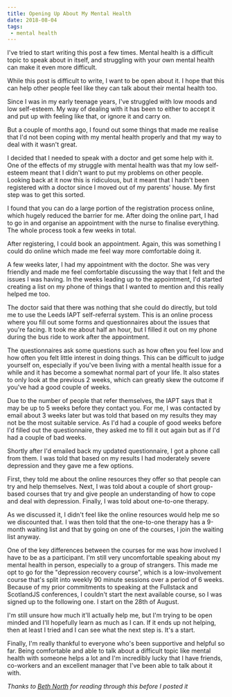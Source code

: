 ```yaml
---
title: Opening Up About My Mental Health
date: 2018-08-04
tags:
 - mental health
---
```

I've tried to start writing this post a few times. Mental health is a difficult topic to speak about in itself, and struggling with your own mental health can make it even more difficult.

While this post is difficult to write, I want to be open about it. I hope that this can help other people feel like they can talk about their mental health too.

<!-- more -->

Since I was in my early teenage years, I've struggled with low moods and low self-esteem. My way of dealing with it has been to either to accept it and put up with feeling like that, or ignore it and carry on.

But a couple of months ago, I found out some things that made me realise that I'd not been coping with my mental health properly and that my way to deal with it wasn't great.

I decided that I needed to speak with a doctor and get some help with it. One of the effects of my struggle with mental health was that my low self-esteem meant that I didn't want to put my problems on other people. Looking back at it now this is ridiculous, but it meant that I hadn't been registered with a doctor since I moved out of my parents' house. My first step was to get this sorted.

I found that you can do a large portion of the registration process online, which hugely reduced the barrier for me. After doing the online part, I had to go in and organise an appointment with the nurse to finalise everything. The whole process took a few weeks in total.

After registering, I could book an appointment. Again, this was something I could do online which made me feel way more comfortable doing it.

A few weeks later, I had my appointment with the doctor. She was very friendly and made me feel comfortable discussing the way that I felt and the issues I was having. In the weeks leading up to the appointment, I'd started creating a list on my phone of things that I wanted to mention and this really helped me too.

The doctor said that there was nothing that she could do directly, but told me to use the Leeds IAPT self-referral system. This is an online process where you fill out some forms and questionnaires about the issues that you're facing. It took me about half an hour, but I filled it out on my phone during the bus ride to work after the appointment.

The questionnaires ask some questions such as how often you feel low and how often you felt little interest in doing things. This can be difficult to judge yourself on, especially if you've been living with a mental health issue for a while and it has become a somewhat normal part of your life. It also states to only look at the previous 2 weeks, which can greatly skew the outcome if you've had a good couple of weeks.

Due to the number of people that refer themselves, the IAPT says that it may be up to 5 weeks before they contact you. For me, I was contacted by email about 3 weeks later but was told that based on my results they may not be the most suitable service. As I'd had a couple of good weeks before I'd filled out the questionnaire, they asked me to fill it out again but as if I'd had a couple of bad weeks.

Shortly after I'd emailed back my updated questionnaire, I got a phone call from them. I was told that based on my results I had moderately severe depression and they gave me a few options.

First, they told me about the online resources they offer so that people can try and help themselves. Next, I was told about a couple of short group-based courses that try and give people an understanding of how to cope and deal with depression. Finally, I was told about one-to-one therapy.

As we discussed it, I didn't feel like the online resources would help me so we discounted that. I was then told that the one-to-one therapy has a 9-month waiting list and that by going on one of the courses, I join the waiting list anyway.

One of the key differences between the courses for me was how involved I have to be as a participant. I'm still very uncomfortable speaking about my mental health in person, especially to a group of strangers. This made me opt to go for the "depression recovery course", which is a low-involvement course that's split into weekly 90 minute sessions over a period of 6 weeks. Because of my prior commitments to speaking at the Fullstack and ScotlandJS conferences, I couldn't start the next available course, so I was signed up to the following one. I start on the 28th of August.

I'm still unsure how much it'll actually help me, but I'm trying to be open minded and I'll hopefully learn as much as I can. If it ends up not helping, then at least I tried and I can see what the next step is. It's a start.

Finally, I'm really thankful to everyone who's been supportive and helpful so far. Being comfortable and able to talk about a difficult topic like mental health with someone helps a lot and I'm incredibly lucky that I have friends, co-workers and an excellent manager that I've been able to talk about it with.

*Thanks to [Beth North](https://bethnorth.wordpress.com/) for reading through this before I posted it*
